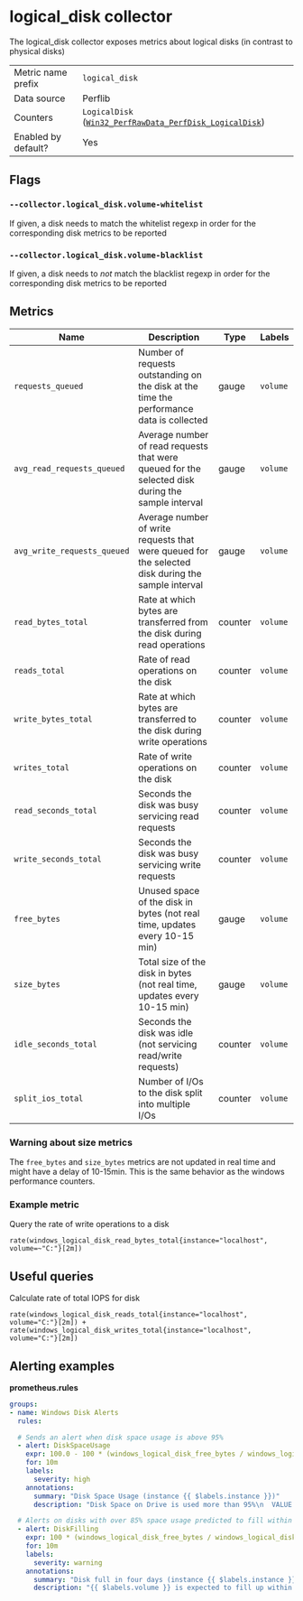 # logical_disk collector

The logical_disk collector exposes metrics about logical disks (in contrast to physical disks)

|||
-|-
Metric name prefix  | `logical_disk`
Data source         | Perflib
Counters             | `LogicalDisk` ([`Win32_PerfRawData_PerfDisk_LogicalDisk`](https://msdn.microsoft.com/en-us/windows/hardware/aa394307(v=vs.71)))
Enabled by default? | Yes

## Flags

### `--collector.logical_disk.volume-whitelist`

If given, a disk needs to match the whitelist regexp in order for the corresponding disk metrics to be reported

### `--collector.logical_disk.volume-blacklist`

If given, a disk needs to *not* match the blacklist regexp in order for the corresponding disk metrics to be reported

## Metrics

Name | Description | Type | Labels
-----|-------------|------|-------
`requests_queued` | Number of requests outstanding on the disk at the time the performance data is collected | gauge | `volume`
`avg_read_requests_queued` | Average number of read requests that were queued for the selected disk during the sample interval | gauge | `volume`
`avg_write_requests_queued` | Average number of write requests that were queued for the selected disk during the sample interval | gauge | `volume`
`read_bytes_total` | Rate at which bytes are transferred from the disk during read operations | counter | `volume`
`reads_total` | Rate of read operations on the disk | counter | `volume`
`write_bytes_total` | Rate at which bytes are transferred to the disk during write operations  | counter | `volume`
`writes_total` | Rate of write operations on the disk  | counter | `volume`
`read_seconds_total` | Seconds the disk was busy servicing read requests | counter | `volume`
`write_seconds_total` | Seconds the disk was busy servicing write requests | counter | `volume`
`free_bytes` | Unused space of the disk in bytes (not real time, updates every 10-15 min) | gauge | `volume`
`size_bytes` | Total size of the disk in bytes (not real time, updates every 10-15 min) | gauge | `volume`
`idle_seconds_total` | Seconds the disk was idle (not servicing read/write requests) | counter | `volume`
`split_ios_total` | Number of I/Os to the disk split into multiple I/Os | counter | `volume`

### Warning about size metrics
The `free_bytes` and `size_bytes` metrics are not updated in real time and might have a delay of 10-15min.
This is the same behavior as the windows performance counters.

### Example metric
Query the rate of write operations to a disk
```
rate(windows_logical_disk_read_bytes_total{instance="localhost", volume=~"C:"}[2m])
```

## Useful queries
Calculate rate of total IOPS for disk
```
rate(windows_logical_disk_reads_total{instance="localhost", volume="C:"}[2m]) + rate(windows_logical_disk_writes_total{instance="localhost", volume="C:"}[2m])
```

## Alerting examples
**prometheus.rules**
```yaml
groups:
- name: Windows Disk Alerts
  rules:

  # Sends an alert when disk space usage is above 95%
  - alert: DiskSpaceUsage
    expr: 100.0 - 100 * (windows_logical_disk_free_bytes / windows_logical_disk_size_bytes) > 95
    for: 10m
    labels:
      severity: high
    annotations:
      summary: "Disk Space Usage (instance {{ $labels.instance }})"
      description: "Disk Space on Drive is used more than 95%\n  VALUE = {{ $value }}\n  LABELS: {{ $labels }}"

  # Alerts on disks with over 85% space usage predicted to fill within the next four days
  - alert: DiskFilling
    expr: 100 * (windows_logical_disk_free_bytes / windows_logical_disk_size_bytes) < 15 and predict_linear(windows_logical_disk_free_bytes[6h], 4 * 24 * 3600) < 0
    for: 10m
    labels:
      severity: warning
    annotations:
      summary: "Disk full in four days (instance {{ $labels.instance }})"
      description: "{{ $labels.volume }} is expected to fill up within four days. Currently {{ $value | humanize }}% is available.\n VALUE = {{ $value }}\n LABELS: {{ $labels }}"
```
